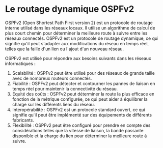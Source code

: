 # Le routage dynamique OSPFv2

OSPFv2 (Open Shortest Path First version 2) est un protocole de routage interne utilisé dans les réseaux locaux. Il utilise un algorithme de calcul de plus court chemin pour déterminer la meilleure route à suivre entre les réseaux connectés. OSPFv2 est un protocole de routage dynamique, ce qui signifie qu'il peut s'adapter aux modifications du réseau en temps réel, telles que la faille d'un lien ou l'ajout d'un nouveau réseau.

OSPFv2 est utilisé pour répondre aux besoins suivants dans les réseaux informatiques :

1. Scalabilité : OSPFv2 peut être utilisé pour des réseaux de grande taille avec de nombreux routeurs connectés.
2. Fiabilité : OSPFv2 peut détecter et contourner les pannes de liaison en temps réel pour maintenir la connectivité du réseau.
3. Équité des coûts : OSPFv2 peut déterminer la route la plus efficace en fonction de la métrique configurée, ce qui peut aider à équilibrer la charge sur les différents liens du réseau.
4. Interopérabilité : OSPFv2 est un protocole standard ouvert, ce qui signifie qu'il peut être implémenté sur des équipements de différents fabricants.
5. Flexibilité : OSPFv2 peut être configuré pour prendre en compte des considérations telles que la vitesse de liaison, la bande passante disponible et la charge du lien pour déterminer la meilleure route à suivre.
